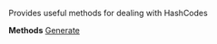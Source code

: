 Provides useful methods for dealing with HashCodes

**Methods**
[Generate](Bifrost.Execution.HashCodeHelper.Generate)
